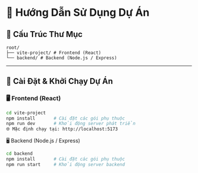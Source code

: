 # 📘 Hướng Dẫn Sử Dụng Dự Án

## 📁 Cấu Trúc Thư Mục
```
root/
├── vite-project/ # Frontend (React)
└── backend/ # Backend (Node.js / Express)
```
---

## 🚀 Cài Đặt & Khởi Chạy Dự Án

### 🖥️ Frontend (React)

```bash
cd vite-project
npm install       # Cài đặt các gói phụ thuộc
npm run dev       # Khởi động server phát triển
🌐 Mặc định chạy tại: http://localhost:5173
```

🖥️ Backend (Node.js / Express)
```bash
cd backend
npm install       # Cài đặt các gói phụ thuộc
npm run start     # Khởi động server backend
```